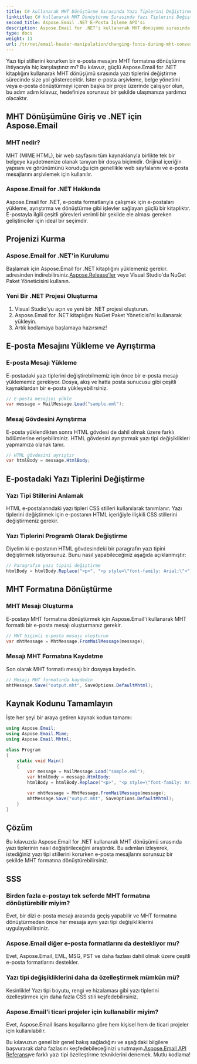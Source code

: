 ```yaml
---
title: C# kullanarak MHT Dönüştürme Sırasında Yazı Tiplerini Değiştirme
linktitle: C# kullanarak MHT Dönüştürme Sırasında Yazı Tiplerini Değiştirme
second_title: Aspose.Email .NET E-Posta İşleme API'si
description: Aspose.Email for .NET'i kullanarak MHT dönüşümü sırasında yazı tiplerini nasıl değiştireceğinizi öğrenin. Kaynak koduyla adım adım kılavuz. E-posta arşivleme ve belge yönetimi için mükemmeldir.
type: docs
weight: 11
url: /tr/net/email-header-manipulation/changing-fonts-during-mht-conversion-using-csharp/
---
```


Yazı tipi stillerini korurken bir e-posta mesajını MHT formatına dönüştürme ihtiyacıyla hiç karşılaştınız mı? Bu kılavuz, güçlü Aspose.Email for .NET kitaplığını kullanarak MHT dönüşümü sırasında yazı tiplerini değiştirme sürecinde size yol gösterecektir. İster e-posta arşivleme, belge yönetimi veya e-posta dönüştürmeyi içeren başka bir proje üzerinde çalışıyor olun, bu adım adım kılavuz, hedefinize sorunsuz bir şekilde ulaşmanıza yardımcı olacaktır.

## MHT Dönüşümüne Giriş ve .NET için Aspose.Email

### MHT nedir?

MHT (MIME HTML), bir web sayfasını tüm kaynaklarıyla birlikte tek bir belgeye kaydetmenize olanak tanıyan bir dosya biçimidir. Orijinal içeriğin yapısını ve görünümünü koruduğu için genellikle web sayfalarını ve e-posta mesajlarını arşivlemek için kullanılır.

### Aspose.Email for .NET Hakkında

Aspose.Email for .NET, e-posta formatlarıyla çalışmak için e-postaları yükleme, ayrıştırma ve dönüştürme gibi işlevler sağlayan güçlü bir kitaplıktır. E-postayla ilgili çeşitli görevleri verimli bir şekilde ele alması gereken geliştiriciler için ideal bir seçimdir.

## Projenizi Kurma

### Aspose.Email for .NET'in Kurulumu

 Başlamak için Aspose.Email for .NET kitaplığını yüklemeniz gerekir. adresinden indirebilirsiniz.[Aspose.Release'ler](https://releases.aspose.com/email/net) veya Visual Studio'da NuGet Paket Yöneticisini kullanın.

### Yeni Bir .NET Projesi Oluşturma

1. Visual Studio'yu açın ve yeni bir .NET projesi oluşturun.
2. Aspose.Email for .NET kitaplığını NuGet Paket Yöneticisi'ni kullanarak yükleyin.
3. Artık kodlamaya başlamaya hazırsınız!

## E-posta Mesajını Yükleme ve Ayrıştırma

### E-posta Mesajı Yükleme

E-postadaki yazı tiplerini değiştirebilmemiz için önce bir e-posta mesajı yüklememiz gerekiyor. Dosya, akış ve hatta posta sunucusu gibi çeşitli kaynaklardan bir e-posta yükleyebilirsiniz.

```csharp
// E-posta mesajını yükle
var message = MailMessage.Load("sample.eml");
```

### Mesaj Gövdesini Ayrıştırma

E-posta yüklendikten sonra HTML gövdesi de dahil olmak üzere farklı bölümlerine erişebilirsiniz. HTML gövdesini ayrıştırmak yazı tipi değişiklikleri yapmamıza olanak tanır.

```csharp
// HTML gövdesini ayrıştır
var htmlBody = message.HtmlBody;
```

## E-postadaki Yazı Tiplerini Değiştirme

### Yazı Tipi Stillerini Anlamak

HTML e-postalarındaki yazı tipleri CSS stilleri kullanılarak tanımlanır. Yazı tiplerini değiştirmek için e-postanın HTML içeriğiyle ilişkili CSS stillerini değiştirmeniz gerekir.

### Yazı Tiplerini Programlı Olarak Değiştirme

Diyelim ki e-postanın HTML gövdesindeki bir paragrafın yazı tipini değiştirmek istiyorsunuz. Bunu nasıl yapabileceğiniz aşağıda açıklanmıştır:

```csharp
// Paragrafın yazı tipini değiştirme
htmlBody = htmlBody.Replace("<p>", "<p style=\"font-family: Arial;\">");
```

## MHT Formatına Dönüştürme

### MHT Mesajı Oluşturma

E-postayı MHT formatına dönüştürmek için Aspose.Email'i kullanarak MHT formatlı bir e-posta mesajı oluşturmanız gerekir.

```csharp
// MHT biçimli e-posta mesajı oluşturun
var mhtMessage = MhtMessage.FromMailMessage(message);
```

### Mesajı MHT Formatına Kaydetme

Son olarak MHT formatlı mesajı bir dosyaya kaydedin.

```csharp
// Mesajı MHT formatında kaydedin
mhtMessage.Save("output.mht", SaveOptions.DefaultMhtml);
```

## Kaynak Kodunu Tamamlayın

İşte her şeyi bir araya getiren kaynak kodun tamamı:

```csharp
using Aspose.Email;
using Aspose.Email.Mime;
using Aspose.Email.Mhtml;

class Program
{
    static void Main()
    {
        var message = MailMessage.Load("sample.eml");
        var htmlBody = message.HtmlBody;
        htmlBody = htmlBody.Replace("<p>", "<p style=\"font-family: Arial;\">");

        var mhtMessage = MhtMessage.FromMailMessage(message);
        mhtMessage.Save("output.mht", SaveOptions.DefaultMhtml);
    }
}
```

## Çözüm

Bu kılavuzda Aspose.Email for .NET kullanarak MHT dönüşümü sırasında yazı tiplerinin nasıl değiştirileceğini araştırdık. Bu adımları izleyerek, istediğiniz yazı tipi stillerini korurken e-posta mesajlarını sorunsuz bir şekilde MHT formatına dönüştürebilirsiniz.


## SSS


### Birden fazla e-postayı tek seferde MHT formatına dönüştürebilir miyim?

Evet, bir dizi e-posta mesajı arasında geçiş yapabilir ve MHT formatına dönüştürmeden önce her mesaja aynı yazı tipi değişikliklerini uygulayabilirsiniz.

### Aspose.Email diğer e-posta formatlarını da destekliyor mu?

Evet, Aspose.Email, EML, MSG, PST ve daha fazlası dahil olmak üzere çeşitli e-posta formatlarını destekler.

### Yazı tipi değişikliklerini daha da özelleştirmek mümkün mü?

Kesinlikle! Yazı tipi boyutu, rengi ve hizalaması gibi yazı tiplerini özelleştirmek için daha fazla CSS stili keşfedebilirsiniz.

### Aspose.Email'i ticari projeler için kullanabilir miyim?

Evet, Aspose.Email lisans koşullarına göre hem kişisel hem de ticari projeler için kullanılabilir.

 Bu kılavuzun genel bir genel bakış sağladığını ve aşağıdaki bilgilere başvurarak daha fazlasını keşfedebileceğinizi unutmayın.[Aspose.Email API Referansı](https://reference.aspose.com/email/net/)ve farklı yazı tipi özelleştirme tekniklerini denemek. Mutlu kodlama!